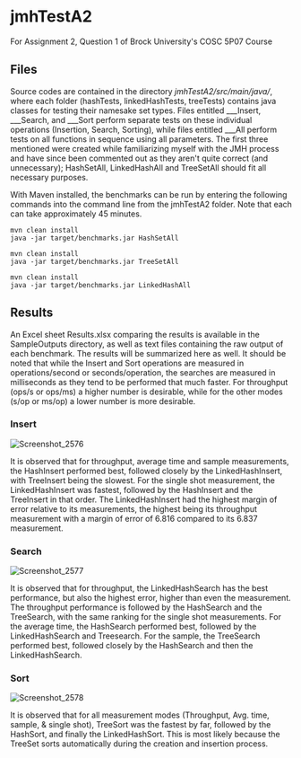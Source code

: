 # jmhTestA2
For Assignment 2, Question 1 of Brock University's COSC 5P07 Course
## Files
Source codes are contained in the directory *jmhTestA2/src/main/java/*, where each folder (hashTests, linkedHashTests, treeTests) contains java classes for testing their namesake set types.
Files entitled \_\_\_Insert, \_\_\_Search, and \_\_\_Sort perform separate tests on these individual operations (Insertion, Search, Sorting), while files entitled \_\_\_All perform tests on all functions in sequence using all parameters.
The first three mentioned were created while familiarizing myself with the JMH process and have since been commented out as they aren't quite correct (and unnecessary); HashSetAll, LinkedHashAll and TreeSetAll should fit all necessary purposes. 

With Maven installed, the benchmarks can be run by entering the following commands into the command line from the jmhTestA2 folder. Note that each can take approximately 45 minutes.

```
mvn clean install
java -jar target/benchmarks.jar HashSetAll
```

```
mvn clean install
java -jar target/benchmarks.jar TreeSetAll
```

```
mvn clean install
java -jar target/benchmarks.jar LinkedHashAll
```

## Results
An Excel sheet Results.xlsx comparing the results is available in the SampleOutputs directory, as well as text files containing the raw output of each benchmark. The results will be summarized here as well. It should be noted that while the Insert and Sort operations are measured in operations/second or seconds/operation, the searches are measured in milliseconds as they tend to be performed that much faster. For throughput (ops/s or ops/ms) a higher number is desirable, while for the other modes (s/op or ms/op) a lower number is more desirable.

### Insert

![Screenshot_2576](https://user-images.githubusercontent.com/36076870/207176284-3a81448c-4302-488e-b6ce-ca6789d084d1.png)

It is observed that for throughput, average time and sample measurements, the HashInsert performed best, followed closely by the LinkedHashInsert, with TreeInsert being the slowest. For the single shot measurement, the LinkedHashInsert was fastest, followed by the HashInsert and the TreeInsert in that order. The LinkedHashInsert had the highest margin of error relative to its measurements, the highest being its throughput measurement with a margin of error of 6.816 compared to its 6.837 measurement.

### Search

![Screenshot_2577](https://user-images.githubusercontent.com/36076870/207176828-eba5e3cf-878e-49e6-a855-1dc6762a9b69.png)

It is observed that for throughput, the LinkedHashSearch has the best performance, but also the highest error, higher than even the measurement. The throughput performance is followed by the HashSearch and the TreeSearch, with the same ranking for the single shot measurements. For the average time, the HashSearch performed best, followed by the LinkedHashSearch and Treesearch. For the sample, the TreeSearch performed best, followed closely by the HashSearch and then the LinkedHashSearch.

### Sort

![Screenshot_2578](https://user-images.githubusercontent.com/36076870/207186547-c7115133-b8c4-4c7b-8a07-c8bef9a78535.png)

It is observed that for all measurement modes (Throughput, Avg. time, sample, & single shot), TreeSort was the fastest by far, followed by the HashSort, and finally the LinkedHashSort. This is most likely because the TreeSet sorts automatically during the creation and insertion process.
